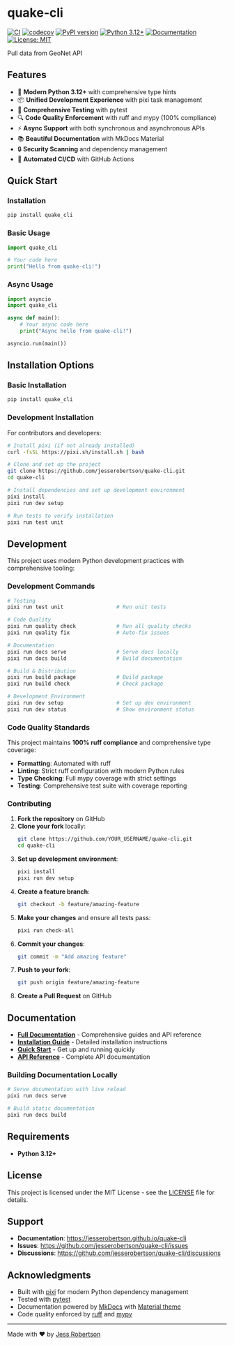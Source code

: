 # quake-cli

[![CI](https://github.com/jesserobertson/quake-cli/workflows/CI/badge.svg)](https://github.com/jesserobertson/quake-cli/actions)
[![codecov](https://codecov.io/gh/jesserobertson/quake-cli/branch/main/graph/badge.svg)](https://codecov.io/gh/jesserobertson/quake-cli)
[![PyPI version](https://badge.fury.io/py/quake_cli.svg)](https://badge.fury.io/py/quake_cli)
[![Python 3.12+](https://img.shields.io/badge/python-3.12+-blue.svg)](https://www.python.org/downloads/)
[![Documentation](https://img.shields.io/badge/docs-mkdocs-blue.svg)](https://jesserobertson.github.io/quake-cli)
[![License: MIT](https://img.shields.io/badge/License-MIT-yellow.svg)](LICENSE)

Pull data from GeoNet API

## Features

- 🚀 **Modern Python 3.12+** with comprehensive type hints
- 📦 **Unified Development Experience** with pixi task management
- 🧪 **Comprehensive Testing** with pytest
- 🔍 **Code Quality Enforcement** with ruff and mypy (100% compliance)
- ⚡ **Async Support** with both synchronous and asynchronous APIs
- 📚 **Beautiful Documentation** with MkDocs Material
- 🔒 **Security Scanning** and dependency management
- 🤖 **Automated CI/CD** with GitHub Actions

## Quick Start

### Installation

```bash
pip install quake_cli
```

### Basic Usage

```python
import quake_cli

# Your code here
print("Hello from quake-cli!")
```

### Async Usage

```python
import asyncio
import quake_cli

async def main():
    # Your async code here
    print("Async hello from quake-cli!")

asyncio.run(main())
```

## Installation Options

### Basic Installation

```bash
pip install quake_cli
```

### Development Installation

For contributors and developers:

```bash
# Install pixi (if not already installed)
curl -fsSL https://pixi.sh/install.sh | bash

# Clone and set up the project
git clone https://github.com/jesserobertson/quake-cli.git
cd quake-cli

# Install dependencies and set up development environment
pixi install
pixi run dev setup

# Run tests to verify installation
pixi run test unit
```

## Development

This project uses modern Python development practices with comprehensive tooling:

### Development Commands

```bash
# Testing
pixi run test unit                 # Run unit tests

# Code Quality  
pixi run quality check             # Run all quality checks
pixi run quality fix               # Auto-fix issues

# Documentation
pixi run docs serve                # Serve docs locally
pixi run docs build                # Build documentation

# Build & Distribution
pixi run build package             # Build package
pixi run build check               # Check package

# Development Environment
pixi run dev setup                 # Set up dev environment
pixi run dev status                # Show environment status
```

### Code Quality Standards

This project maintains **100% ruff compliance** and comprehensive type coverage:

- **Formatting**: Automated with ruff
- **Linting**: Strict ruff configuration with modern Python rules
- **Type Checking**: Full mypy coverage with strict settings
- **Testing**: Comprehensive test suite with coverage reporting

### Contributing

1. **Fork the repository** on GitHub
2. **Clone your fork** locally:
   ```bash
   git clone https://github.com/YOUR_USERNAME/quake-cli.git
   cd quake-cli
   ```
3. **Set up development environment**:
   ```bash
   pixi install
   pixi run dev setup
   ```
4. **Create a feature branch**:
   ```bash
   git checkout -b feature/amazing-feature
   ```
5. **Make your changes** and ensure all tests pass:
   ```bash
   pixi run check-all
   ```
6. **Commit your changes**:
   ```bash
   git commit -m "Add amazing feature"
   ```
7. **Push to your fork**:
   ```bash
   git push origin feature/amazing-feature
   ```
8. **Create a Pull Request** on GitHub

## Documentation
- **[Full Documentation](https://jesserobertson.github.io/quake-cli)** - Comprehensive guides and API reference
- **[Installation Guide](docs/content/installation.md)** - Detailed installation instructions
- **[Quick Start](docs/content/quickstart.md)** - Get up and running quickly
- **[API Reference](docs/content/api/)** - Complete API documentation

### Building Documentation Locally

```bash
# Serve documentation with live reload
pixi run docs serve

# Build static documentation
pixi run docs build
```

## Requirements

- **Python 3.12+**

## License

This project is licensed under the MIT License - see the [LICENSE](LICENSE) file for details.

## Support

- **Documentation**: https://jesserobertson.github.io/quake-cli
- **Issues**: https://github.com/jesserobertson/quake-cli/issues
- **Discussions**: https://github.com/jesserobertson/quake-cli/discussions

## Acknowledgments

- Built with [pixi](https://pixi.sh) for modern Python dependency management
- Tested with [pytest](https://pytest.org)
- Documentation powered by [MkDocs](https://mkdocs.org) with [Material theme](https://squidfunk.github.io/mkdocs-material/)
- Code quality enforced by [ruff](https://docs.astral.sh/ruff/) and [mypy](https://mypy.readthedocs.io)

---

Made with ❤️ by [Jess Robertson](https://github.com/jesserobertson)